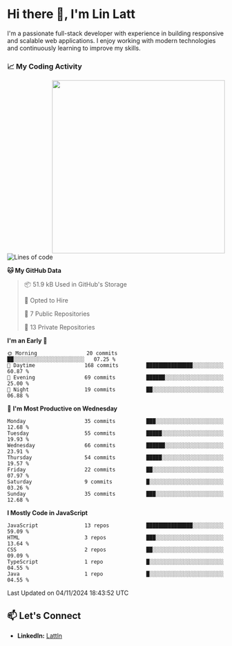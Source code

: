 # Hi there 👋, I'm Lin Latt

I'm a passionate full-stack developer with experience in building responsive and scalable web applications. I enjoy working with modern technologies and continuously learning to improve my skills.

### 📈 My Coding Activity 
<img src="https://github.com/user-attachments/assets/6cec4854-3eec-4600-9120-9be1d3cb2bfe" width="400" align="right">

<!--START_SECTION:waka-->
![Lines of code](https://img.shields.io/badge/From%20Hello%20World%20I%27ve%20Written-207.8%20thousand%20lines%20of%20code-blue)

**🐱 My GitHub Data** 

> 📦 51.9 kB Used in GitHub's Storage 
 > 
> 💼 Opted to Hire
 > 
> 📜 7 Public Repositories 
 > 
> 🔑 13 Private Repositories 
 > 
**I'm an Early 🐤** 

```text
🌞 Morning                20 commits          ██░░░░░░░░░░░░░░░░░░░░░░░   07.25 % 
🌆 Daytime                168 commits         ███████████████░░░░░░░░░░   60.87 % 
🌃 Evening                69 commits          ██████░░░░░░░░░░░░░░░░░░░   25.00 % 
🌙 Night                  19 commits          ██░░░░░░░░░░░░░░░░░░░░░░░   06.88 % 
```
📅 **I'm Most Productive on Wednesday** 

```text
Monday                   35 commits          ███░░░░░░░░░░░░░░░░░░░░░░   12.68 % 
Tuesday                  55 commits          █████░░░░░░░░░░░░░░░░░░░░   19.93 % 
Wednesday                66 commits          ██████░░░░░░░░░░░░░░░░░░░   23.91 % 
Thursday                 54 commits          █████░░░░░░░░░░░░░░░░░░░░   19.57 % 
Friday                   22 commits          ██░░░░░░░░░░░░░░░░░░░░░░░   07.97 % 
Saturday                 9 commits           █░░░░░░░░░░░░░░░░░░░░░░░░   03.26 % 
Sunday                   35 commits          ███░░░░░░░░░░░░░░░░░░░░░░   12.68 % 
```


**I Mostly Code in JavaScript** 

```text
JavaScript               13 repos            ███████████████░░░░░░░░░░   59.09 % 
HTML                     3 repos             ███░░░░░░░░░░░░░░░░░░░░░░   13.64 % 
CSS                      2 repos             ██░░░░░░░░░░░░░░░░░░░░░░░   09.09 % 
TypeScript               1 repo              █░░░░░░░░░░░░░░░░░░░░░░░░   04.55 % 
Java                     1 repo              █░░░░░░░░░░░░░░░░░░░░░░░░   04.55 % 
```




 Last Updated on 04/11/2024 18:43:52 UTC
<!--END_SECTION:waka-->

## 📫 Let's Connect

- **LinkedIn:** [Lattln](https://linkedin.com/in/lin-latt)
<!-- - **Portfolio:** [Your Portfolio](https://yourportfolio.com) -->
